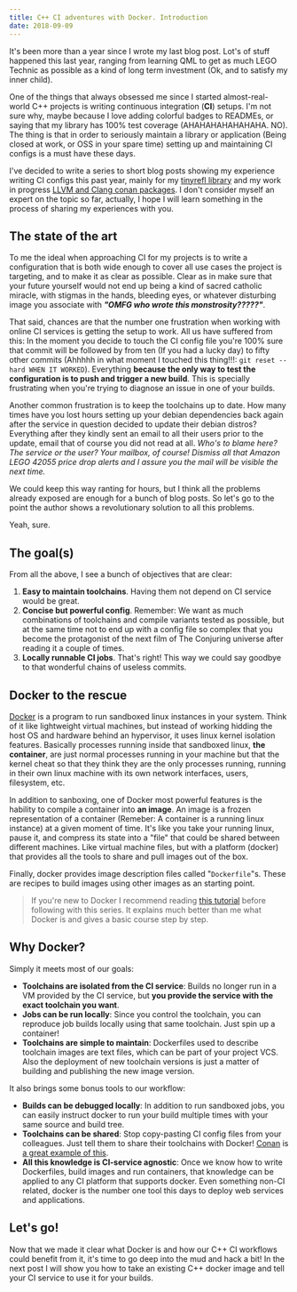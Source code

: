 ```yaml
---
title: C++ CI adventures with Docker. Introduction
date: 2018-09-09
---
```


It's been more than a year since I wrote my last blog post. Lot's of stuff happened this last year, ranging from learning QML to get as much LEGO Technic as possible as a kind of long term investment (Ok, and to satisfy my inner child).  

One of the things that always obsessed me since I started almost-real-world C++ projects is writing continuous integration (**CI**) setups. I'm not sure why, maybe because I love adding colorful badges to READMEs, or saying that my library has 100% test coverage (AHAHAHAHAHAHAHA. NO). The thing is that in order to seriously maintain a library or application (Being closed at work, or OSS in your spare time) setting up and maintaining CI configs is a must have these days.

I've decided to write a series to short blog posts showing my experience writing CI configs this past year, mainly for my [tinyrefl library](https://github.com/Manu343726/tinyrefl) and my work in progress [LLVM and Clang conan packages](https://gitlab.com/Manu343726/clang-conan-packages). I don't consider myself an expert on the topic so far, actually, I hope I will learn something in the process of sharing my experiences with you.

## The state of the art

To me the ideal when approaching CI for my projects is to write a configuration that is both wide enough to cover all use cases the project is targeting, and to make it as clear as possible. Clear as in make sure that your future yourself would not end up being a kind of sacred catholic miracle, with stigmas in the hands, bleeding eyes, or whatever disturbing image you associate with ***"OMFG who wrote this monstrosity?????"***.  

That said, chances are that the number one frustration when working with online CI services is getting the setup to work. All us have suffered from this: In the moment you decide to touch the CI config file you're 100% sure that commit will be followed by from ten (If you had a lucky day) to fifty other commits (Ahhhhh in what moment I touched this thing!!!: `git reset --hard WHEN IT WORKED`). Everything **because the only way to test the configuration is to push and trigger a new build**. This is specially frustrating when you're trying to diagnose an issue in one of your builds.

Another common frustration is to keep the toolchains up to date. How many times have you lost hours setting up your debian dependencies back again after the service in question decided to update their debian distros? Everything after they kindly sent an email to all their users prior to the update, email that of course you did not read at all. *Who's to blame here? The service or the user? Your mailbox, of course! Dismiss all that Amazon LEGO 42055 price drop alerts and I assure you the mail will be visible the next time.*

We could keep this way ranting for hours, but I think all the problems already exposed are enough for a bunch of blog posts. So let's go to the point the author shows a revolutionary solution to all this problems.

Yeah, sure.

## The goal(s)

From all the above, I see a bunch of objectives that are clear:

 1. **Easy to maintain toolchains**. Having them not depend on CI service would be great.
 2. **Concise but powerful config**. Remember: We want as much combinations of toolchains and compile variants tested as possible, but at the same time not to end up with a config file so complex that you become the protagonist of the next film of The Conjuring universe after reading it a couple of times.
 3. **Locally runnable CI jobs**. That's right! This way we could say goodbye to that wonderful chains of useless commits.

## Docker to the rescue

[Docker](https://www.docker.com/) is a program to run sandboxed linux instances in your system. Think of it like lightweight virtual machines, but instead of working hidding the host OS and hardware behind an hypervisor, it uses linux kernel isolation features. Basically processes running inside that sandboxed linux, **the container**, are just normal processes running in your machine but that the kernel cheat so that they think they are the only processes running, running in their own linux machine with its own network interfaces, users, filesystem, etc.

In addition to sanboxing, one of Docker most powerful features is the hability to compile a container into **an image**. An image is a frozen representation of a container (Remeber: A container is a running linux instance) at a given moment of time. It's like you take your running linux, pause it, and compress its state into a "file" that could be shared between different machines. Like virtual machine files, but with a platform (docker) that provides all the tools to share and pull images out of the box.

Finally, docker provides image description files called "`Dockerfile`"s. These are recipes to build images using other images as an starting point.

> If you're new to Docker I recommend reading [this tutorial](https://docker-curriculum.com/) before following with this series. It explains much better than me what Docker is and gives a basic course step by step.

## Why Docker?

Simply it meets most of our goals:

 - **Toolchains are isolated from the CI service**: Builds no longer run in a VM provided by the CI service, but **you provide the service with the exact toolchain you want**.
 - **Jobs can be run locally**: Since you control the toolchain, you can reproduce job builds locally using that same toolchain. Just spin up a container!
 - **Toolchains are simple to maintain**: Dockerfiles used to describe toolchain images are text files, which can be part of your project VCS. Also the deployment of new toolchain versions is just a matter of building and publishing the new image version.

It also brings some bonus tools to our workflow:

 - **Builds can be debugged locally**: In addition to run sandboxed jobs, you can easily instruct docker to run your build multiple times with your same source and build tree.
 - **Toolchains can be shared**: Stop copy-pasting CI config files from your colleagues. Just tell them to share their toolchains with Docker! [Conan](https://conan.io/) is [a great example of this](https://github.com/conan-io/conan-docker-tools).
 - **All this knowledge is CI-service agnostic**: Once we know how to write Dockerfiles, build images and run containers, that knowledge can be applied to any CI platform that supports docker. Even something non-CI related, docker is the number one tool this days to deploy web services and applications.

## Let's go!

Now that we made it clear what Docker is and how our C++ CI workflows could benefit from it, it's time to go deep into the mud and hack a bit! In the next post I will show you how to take an existing C++ docker image and tell your CI service to use it for your builds.